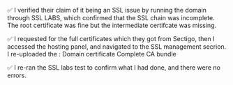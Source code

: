 ✅ I verified their claim of it being an SSL issue by running the domain through SSL LABS, which confirmed that the SSL chain was incomplete. The root certificate was fine but the intermediate certifcate was missing.

✅ I requested for the full certificates which they got from Sectigo, then I accessed the hosting panel, and navigated to the SSL management secrion. I re-uploaded the :
Domain certificate
Complete CA bundle

✅ I re-ran the SSL labs test to confirm what I had done, and there were no errors.